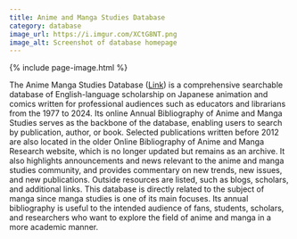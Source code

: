 ```yaml
---
title: Anime and Manga Studies Database
category: database
image_url: https://i.imgur.com/XCtG8NT.png
image_alt: Screenshot of database homepage
---
```

{% include page-image.html %}

<p>The Anime Manga Studies Database (<a href="https://www.animemangastudies.com/database/">Link</a>) is a comprehensive searchable database of English-language scholarship on Japanese animation and comics written for professional audiences such as educators and librarians from the 1977 to 2024. Its online Annual Bibliography of Anime and Manga Studies serves as the backbone of the database, enabling users to search by publication, author, or book. Selected publications written before 2012 are also located in the older Online Bibliography of Anime and Manga Research website, which is no longer updated but remains as an archive. It also highlights announcements and news relevant to the anime and manga studies community, and provides commentary on new trends, new issues, and new publications. Outside resources are listed, such as blogs, scholars, and additional links. This database is directly related to the subject of manga since manga studies is one of its main focuses. Its annual bibliography is useful to the intended audience of fans, students, scholars, and researchers who want to explore the field of anime and manga in a more academic manner.</p>

